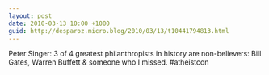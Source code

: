 ```yaml
---
layout: post
date: 2010-03-13 10:00 +1000
guid: http://desparoz.micro.blog/2010/03/13/t10441794813.html
---
```

Peter Singer: 3 of 4 greatest philanthropists in history are non-believers: Bill Gates, Warren Buffett &amp;  someone who I missed. #atheistcon
